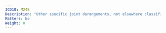 ```yaml
---
ICD10: M248
Description: "Other specific joint derangements, not elsewhere classified"
Matters: No
Weight: 0
---
```


